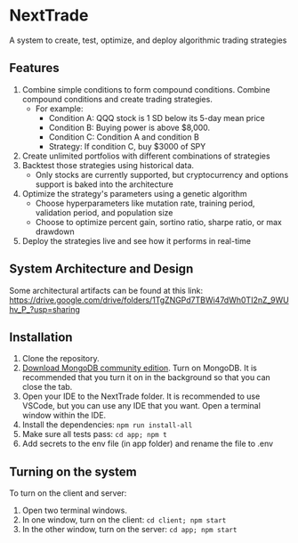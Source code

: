 # NextTrade

A system to create, test, optimize, and deploy algorithmic trading strategies

## Features
1. Combine simple conditions to form compound conditions. Combine compound conditions and create trading strategies. 
    - For example: 
        - Condition A: QQQ stock is 1 SD below its 5-day mean price 
        - Condition B: Buying power is above $8,000.
        - Condition C: Condition A and condition B
        - Strategy: If condition C, buy $3000 of SPY 
2. Create unlimited portfolios with different combinations of strategies
3. Backtest those strategies using historical data. 
    - Only stocks are currently supported, but cryptocurrency and options support is baked into the architecture
3. Optimize the strategy's parameters using a genetic algorithm
    - Choose hyperparameters like mutation rate, training period, validation period, and population size
    - Choose to optimize percent gain, sortino ratio, sharpe ratio, or max drawdown
4. Deploy the strategies live and see how it performs in real-time

## System Architecture and Design
Some architectural artifacts can be found at this link:
https://drive.google.com/drive/folders/1TgZNGPd7TBWi47dWh0TI2nZ_9WUhv_P_?usp=sharing

## Installation

1. Clone the repository.
2. [Download MongoDB community edition](https://docs.mongodb.com/manual/administration/install-community/). Turn on MongoDB. It is recommended that you turn it on in the background so that you can close the tab.
3. Open your IDE to the NextTrade folder. It is recommended to use VSCode, but you can use any IDE that you want. Open a terminal window within the IDE.
4. Install the dependencies: `npm run install-all`
5. Make sure all tests pass: `cd app; npm t`
6. Add secrets to the env file (in app folder) and rename the file to .env

## Turning on the system

To turn on the client and server:

1. Open two terminal windows.
2. In one window, turn on the client: `cd client; npm start`
3. In the other window, turn on the server: `cd app; npm start`
